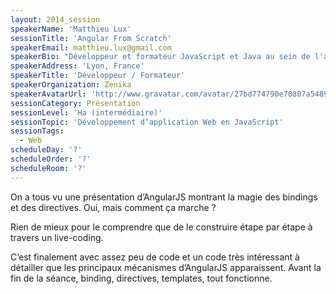 ```yaml
---
layout: 2014_session
speakerName: 'Matthieu Lux'
sessionTitle: 'Angular From Scratch'
speakerEmail: matthieu.lux@gmail.com
speakerBio: "Développeur et formateur JavaScript et Java au sein de l'agence lyonnaise de Zenika. (@Swiip & http://swiip.github.com/)\n\nMa contribution technique à de nombreux projets Web m’a permis d'être expert à la fois dans les technologies du Web (JavaScript, AngularJS, NodeJS, Gulp...) et les architectures Java EE (Spring, Hibernate, JPA ...).\n\nPassionné de JavaScript, je suis également administrateur du Lyon JS et contributeur OpenSource pour un générateur Yeoman Gulp Angular (https://github.com/Swiip/generator-gulp-angular)."
speakerAddress: 'Lyon, France'
speakerTitle: 'Développeur / Formateur'
speakerOrganization: Zenika
speakerAvatarUrl: 'http://www.gravatar.com/avatar/27bd774790e70807a5489b31f668a71e?size=200&default=mm'
sessionCategory: Présentation
sessionLevel: 'Ha (intermédiaire)'
sessionTopic: 'Développement d’application Web en JavaScript'
sessionTags:
  - Web
scheduleDay: '?'
scheduleOrder: '?'
scheduleRoom: '?'
---
```


On a tous vu une présentation d’AngularJS montrant la magie des bindings et des directives. Oui, mais comment ça marche ?

Rien de mieux pour le comprendre que de le construire étape par étape à travers un live-coding.

C’est finalement avec assez peu de code et un code très intéressant à détailler que les principaux mécanismes d’AngularJS apparaissent. Avant la fin de la séance, binding, directives, templates, tout fonctionne.
